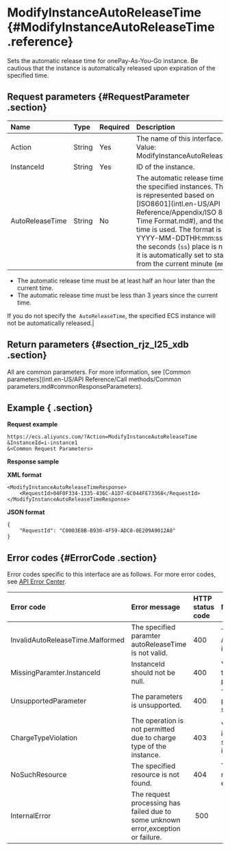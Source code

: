 # ModifyInstanceAutoReleaseTime {#ModifyInstanceAutoReleaseTime .reference}

Sets the automatic release time for onePay-As-You-Go instance. Be cautious that the instance is automatically released upon expiration of the specified time.

## Request parameters {#RequestParameter .section}

|Name|Type|Required|Description|
|:---|:---|:-------|:----------|
|Action|String|Yes|The name of this interface. Value: ModifyInstanceAutoReleaseTime.|
|InstanceId|String|Yes|ID of the instance.|
|AutoReleaseTime|String|No|The automatic release time for the specified instances. The time is represented based on [ISO8601](intl.en-US/API Reference/Appendix/ISO 8601 Time Format.md#), and the UTC time is used. The format is YYYY-MM-DDTHH:mm:ssZ.-   If the seconds \(`ss`\) place is not   `00`, it is automatically set to start from the current minute \(`mm`\).
-   The automatic release time must be at least half an hour later than the current time.
-   The automatic release time must be less than 3 years since the current time.

If you do not specify the  `AutoReleaseTime`, the specified ECS instance will not be automatically released.|

## Return parameters {#section_rjz_l25_xdb .section}

All are common parameters. For more information, see [Common parameters](intl.en-US/API Reference/Call methods/Common parameters.md#commonResponseParameters).

## Example { .section}

**Request example** 

```
https://ecs.aliyuncs.com/?Action=ModifyInstanceAutoReleaseTime
&InstanceId=i-instance1
&<Common Request Parameters>
```

**Response sample** 

**XML format**

```
<ModifyInstanceAutoReleaseTimeResponse>
    <RequestId>04F0F334-1335-436C-A1D7-6C044FE73368</RequestId>
</ModifyInstanceAutoReleaseTimeResponse>
```

 **JSON format** 

```
{ 
    "RequestId": "C0003E8B-B930-4F59-ADC0-0E209A9012A8"
}
```

## Error codes {#ErrorCode .section}

Error codes specific to this interface are as follows. For more error codes, see [API Error Center](https://error-center.alibabacloud.com/status/product/Ecs).

|Error code|Error message|HTTP status code|Note|
|:---------|:------------|:---------------|:---|
|InvalidAutoReleaseTime.Malformed|The specified paramter autoReleaseTime is not valid.|400|The specified  `AutoReleaseTime`  is invalid.|
|MissingParamter.InstanceId|InstanceId should not be null.|400|You need to pass in the parameter`InstanceId`.|
|UnsupportedParameter|The parameters is unsupported.|400|The specified parameter is not supported.|
|ChargeTypeViolation|The operation is not permitted due to charge type of the instance.|403|You cannot release a in service subscription instance.|
|NoSuchResource|The specified resource is not found.|404|The specified resource does not exist.|
|InternalError |The request processing has failed due to some unknown error,exception or failure.| 500| Internal error.|

